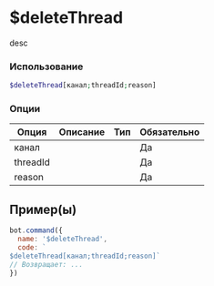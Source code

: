 # $deleteThread
desc
### Использование
```php
$deleteThread[канал;threadId;reason]
```

### Опции

| Опция | Описание | Тип | Обязательно |
|--------|-------------|------|----------|
| канал |  |  | Да | 
| threadId |  |  | Да | 
| reason |  |  | Да |
## Пример(ы)

```javascript
bot.command({
  name: '$deleteThread',
  code: `
$deleteThread[канал;threadId;reason]`
// Возвращает: ...
})
```
